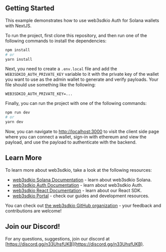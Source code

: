 ## Getting Started

This example demonstrates how to use web3sdkio Auth for Solana wallets with NextJS.

To run the project, first clone this repository, and then run one of the following commands to install the dependencies:

```bash
npm install
# or
yarn install
```

Next, you need to create a `.env.local` file and add the `WEB3SDKIO_AUTH_PRIVATE_KEY` variable to it with the private key of the wallet you want to use as the admin wallet to generate and verify payloads. Your file should use something like the following:

```.env.local
WEB3SDKIO_AUTH_PRIVATE_KEY=...
```

Finally, you can run the project with one of the following commands:

```bash
npm run dev
# or
yarn dev
```

Now, you can navigate to [http://localhost:3000](http://localhost:3000) to visit the client side page where you can connect a wallet, sign-in with ethereum and view the payload, and use the payload to authenticate with the backend.

## Learn More

To learn more about web3sdkio, take a look at the following resources:

- [web3sdkio Solana Documentation](https://docs.web3sdk.io/solana) - learn about web3sdkio Solana.
- [web3sdkio Auth Documentation](https://docs.web3sdk.io/auth) - learn about web3sdkio Auth.
- [web3sdkio React Documentation](https://docs.web3sdk.io/react) - learn about our React SDK.
- [web3sdkio Portal](https://docs.web3sdk.io) - check our guides and development resources.

You can check out [the web3sdkio GitHub organization](https://github.com/web3sdkio) - your feedback and contributions are welcome!

## Join our Discord!

For any questions, suggestions, join our discord at [https://discord.gg/n33UhsfUKB](https://discord.gg/n33UhsfUKB).
